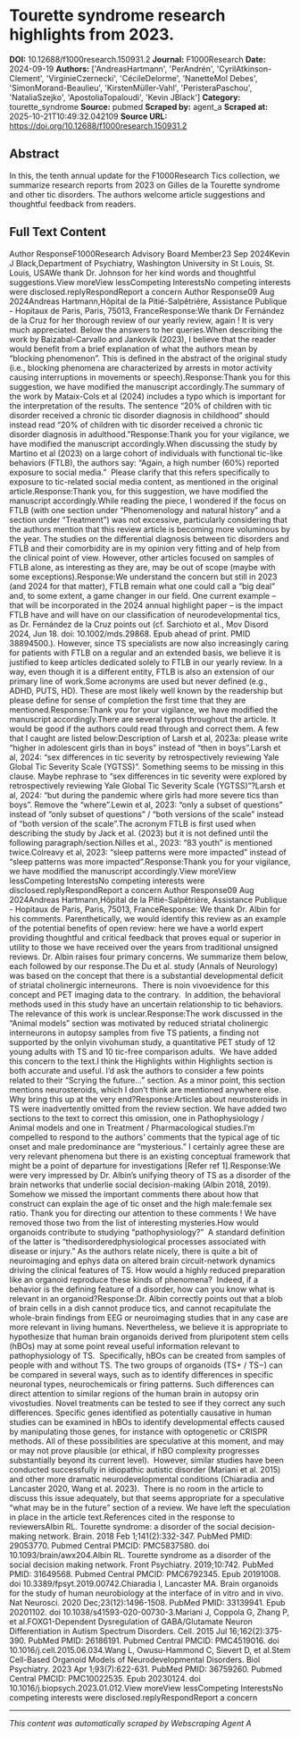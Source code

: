 # Tourette syndrome research highlights from 2023.

**DOI:** 10.12688/f1000research.150931.2
**Journal:** F1000Research
**Date:** 2024-09-19
**Authors:** ['AndreasHartmann', 'PerAndrén', 'CyrilAtkinson-Clement', 'VirginieCzernecki', 'CécileDelorme', 'NanetteMol Debes', 'SimonMorand-Beaulieu', 'KirstenMüller-Vahl', 'PeristeraPaschou', 'NataliaSzejko', 'ApostoliaTopaloudi', 'Kevin JBlack']
**Category:** tourette_syndrome
**Source:** pubmed
**Scraped by:** agent_a
**Scraped at:** 2025-10-21T10:49:32.042109
**Source URL:** https://doi.org/10.12688/f1000research.150931.2

## Abstract

In this, the tenth annual update for the F1000Research Tics collection, we summarize research reports from 2023 on Gilles de la Tourette syndrome and other tic disorders. The authors welcome article suggestions and thoughtful feedback from readers.

## Full Text Content

Author ResponseF1000Research Advisory Board Member23 Sep 2024Kevin J Black,Department of Psychiatry, Washington University in St Louis, St. Louis, USAWe thank Dr. Johnson for her kind words and thoughtful suggestions.View moreView lessCompeting InterestsNo competing interests were disclosed.replyRespondReport a concern Author Response09 Aug 2024Andreas Hartmann,Hôpital de la Pitié-Salpêtrière, Assistance Publique - Hopitaux de Paris, Paris, 75013, FranceResponse:We thank Dr Fernández de la Cruz for her thorough review of our yearly review, again ! It is very much appreciated. Below the answers to her queries.When describing the work by Baizabal-Carvallo and Jankovik (2023), I believe that the reader would benefit from a brief explanation of what the authors mean by “blocking phenomenon”. This is defined in the abstract of the original study (i.e., blocking phenomena are characterized by arrests in motor activity causing interruptions in movements or speech).Response:Thank you for this suggestion, we have modified the manuscript accordingly.The summary of the work by Mataix-Cols et al (2024) includes a typo which is important for the interpretation of the results. The sentence “20% of children with tic disorder received a chronic tic disorder diagnosis in childhood” should instead read “20% of children with tic disorder received a chronic tic disorder diagnosis in adulthood.”Response:Thank you for your vigilance, we have modified the manuscript accordingly.When discussing the study by Martino et al (2023) on a large cohort of individuals with functional tic-like behaviors (FTLB), the authors say: “Again, a high number (60%) reported exposure to social media.”  Please clarify that this refers specifically to exposure to tic-related social media content, as mentioned in the original article.Response:Thank you, for this suggestion, we have modified the manuscript accordingly.While reading the piece, I wondered if the focus on FTLB (with one section under “Phenomenology and natural history” and a section under “Treatment”) was not excessive, particularly considering that the authors mention that this review article is becoming more voluminous by the year. The studies on the differential diagnosis between tic disorders and FTLB and their comorbidity are in my opinion very fitting and of help from the clinical point of view. However, other articles focused on samples of FTLB alone, as interesting as they are, may be out of scope (maybe with some exceptions).Response:We understand the concern but still in 2023 (and 2024 for that matter), FTLB remain what one could call a “big deal” and, to some extent, a game changer in our field. One current example – that will be incorporated in the 2024 annual highlight paper – is the impact FTLB have and will have on our classification of neurodevelopmental tics, as Dr. Fernández de la Cruz points out (cf. Sarchioto et al., Mov Disord 2024, Jun 18. doi: 10.1002/mds.29868. Epub ahead of print. PMID 38894500.). However, since TS specialists are now also increasingly caring for patients with FTLB on a regular and an extended basis, we believe it is justified to keep articles dedicated solely to FTLB in our yearly review. In a way, even though it is a different entity, FTLB is also an extension of our primary line of work.Some acronyms are used but never defined (e.g., ADHD, PUTS, HD). These are most likely well known by the readership but please define for sense of completion the first time that they are mentioned.Response:Thank you for your vigilance, we have modified the manuscript accordingly.There are several typos throughout the article. It would be good if the authors could read through and correct them. A few that I caught are listed below:Description of Larsh et al, 2023a: please write “higher in adolescent girls than in boys” instead of “then in boys”.Larsh et al, 2024: “sex differences in tic severity by retrospectively reviewing Yale Global Tic Severity Scale (YGTSS)”. Something seems to be missing in this clause. Maybe rephrase to “sex differences in tic severity were explored by retrospectively reviewing Yale Global Tic Severity Scale (YGTSS)”?Larsh et al, 2024: “but during the pandemic where girls had more severe tics than boys”. Remove the “where”.Lewin et al, 2023: “only a subset of questions” instead of “only subset of questions” / “both versions of the scale” instead of “both version of the scale”.The acronym FTLB is first used when describing the study by Jack et al. (2023) but it is not defined until the following paragraph/section.Nilles et al., 2023: “83 youth” is mentioned twice.Colreavy et al, 2023: “sleep patterns were more impacted” instead of “sleep patterns was more impacted”.Response:Thank you for your vigilance, we have modified the manuscript accordingly.View moreView lessCompeting InterestsNo competing interests were disclosed.replyRespondReport a concern Author Response09 Aug 2024Andreas Hartmann,Hôpital de la Pitié-Salpêtrière, Assistance Publique - Hopitaux de Paris, Paris, 75013, FranceResponse: We thank Dr. Albin for his comments. Parenthetically, we would identify this review as an example of the potential benefits of open review: here we have a world expert providing thoughtful and critical feedback that proves equal or superior in utility to those we have received over the years from traditional unsigned reviews. Dr. Albin raises four primary concerns. We summarize them below, each followed by our response.The Du et al. study (Annals of Neurology) was based on the concept that there is a substantial developmental deficit of striatal cholinergic interneurons.  There is noin vivoevidence for this concept and PET imaging data to the contrary.  In addition, the behavioral methods used in this study have an uncertain relationship to tic behaviors.  The relevance of this work is unclear.Response:The work discussed in the “Animal models” section was motivated by reduced striatal cholinergic interneurons in autopsy samples from five TS patients, a finding not supported by the onlyin vivohuman study, a quantitative PET study of 12 young adults with TS and 10 tic-free comparison adults.  We have added this concern to the text.I think the Highlights within Highlights section is both accurate and useful. I’d ask the authors to consider a few points related to their “Scrying the future…” section. As a minor point, this section mentions neurosteroids, which I don’t think are mentioned anywhere else.  Why bring this up at the very end?Response:Articles about neurosteroids in TS were inadvertently omitted from the review section. We have added two sections to the text to correct this omission, one in Pathophysiology / Animal models and one in Treatment / Pharmacological studies.I’m compelled to respond to the authors’ comments that the typical age of tic onset and male predominance are “mysterious.” I certainly agree these are very relevant phenomena but there is an existing conceptual framework that might be a point of departure for investigations [Refer ref 1].Response:We were very impressed by Dr. Albin’s unifying theory of TS as a disorder of the brain networks that underlie social decision-making (Albin 2018, 2019). Somehow we missed the important comments there about how that construct can explain the age of tic onset and the high male:female sex ratio. Thank you for directing our attention to these comments ! We have removed those two from the list of interesting mysteries.How would organoids contribute to studying “pathophysiology?”  A standard definition of the latter is “thedisorderedphysiological processes associated with disease or injury.” As the authors relate nicely, there is quite a bit of neuroimaging and ephys data on altered brain circuit-network dynamics driving the clinical features of TS. How would a highly reduced preparation like an organoid reproduce these kinds of phenomena?  Indeed, if a behavior is the defining feature of a disorder, how can you know what is relevant in an organoid?Response:Dr. Albin correctly points out that a blob of brain cells in a dish cannot produce tics, and cannot recapitulate the whole-brain findings from EEG or neuroimaging studies that in any case are more relevant in living humans. Nevertheless, we believe it is appropriate to hypothesize that human brain organoids derived from pluripotent stem cells (hBOs) may at some point reveal useful information relevant to pathophysiology of TS.  Specifically, hBOs can be created from samples of people with and without TS. The two groups of organoids (TS+ / TS−) can be compared in several ways, such as to identify differences in specific neuronal types, neurochemicals or firing patterns. Such differences can direct attention to similar regions of the human brain in autopsy orin vivostudies. Novel treatments can be tested to see if they correct any such differences. Specific genes identified as potentially causative in human studies can be examined in hBOs to identify developmental effects caused by manipulating those genes, for instance with optogenetic or CRISPR methods. All of these possibilities are speculative at this moment, and may or may not prove plausible (or ethical, if hBO complexity progresses substantially beyond its current level).  However, similar studies have been conducted successfully in idiopathic autistic disorder (Mariani et al. 2015) and other more dramatic neurodevelopmental conditions (Chiaradia and Lancaster 2020, Wang et al. 2023).  There is no room in the article to discuss this issue adequately, but that seems appropriate for a speculative “what may be in the future” section of a review. We have left the speculation in place in the article text.References cited in the response to reviewersAlbin RL. Tourette syndrome: a disorder of the social decision-making network. Brain. 2018 Feb 1;141(2):332-347. PubMed PMID: 29053770. Pubmed Central PMCID: PMC5837580. doi 10.1093/brain/awx204.Albin RL. Tourette syndrome as a disorder of the social decision making network. Front Psychiatry. 2019;10:742. PubMed PMID: 31649568. Pubmed Central PMCID: PMC6792345. Epub 20191008. doi 10.3389/fpsyt.2019.00742.Chiaradia I, Lancaster MA. Brain organoids for the study of human neurobiology at the interface of in vitro and in vivo. Nat Neurosci. 2020 Dec;23(12):1496-1508. PubMed PMID: 33139941. Epub 20201102. doi 10.1038/s41593-020-00730-3.Mariani J, Coppola G, Zhang P, et al.FOXG1-Dependent Dysregulation of GABA/Glutamate Neuron Differentiation in Autism Spectrum Disorders. Cell. 2015 Jul 16;162(2):375-390. PubMed PMID: 26186191. Pubmed Central PMCID: PMC4519016. doi 10.1016/j.cell.2015.06.034.Wang L, Owusu-Hammond C, Sievert D, et al.Stem Cell-Based Organoid Models of Neurodevelopmental Disorders. Biol Psychiatry. 2023 Apr 1;93(7):622-631. PubMed PMID: 36759260. Pubmed Central PMCID: PMC10022535. Epub 20230124. doi 10.1016/j.biopsych.2023.01.012.View moreView lessCompeting InterestsNo competing interests were disclosed.replyRespondReport a concern

---
*This content was automatically scraped by Webscraping Agent A*
